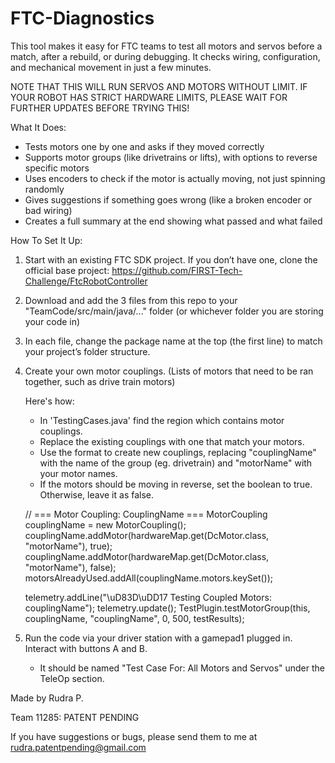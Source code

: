 # FTC-Diagnostics
This tool makes it easy for FTC teams to test all motors and servos before a match, after a rebuild, or during debugging. It checks wiring, configuration, and mechanical movement in just a few minutes.

NOTE THAT THIS WILL RUN SERVOS AND MOTORS WITHOUT LIMIT. IF YOUR ROBOT HAS STRICT HARDWARE LIMITS, PLEASE WAIT FOR FURTHER UPDATES BEFORE TRYING THIS!

What It Does:

- Tests motors one by one and asks if they moved correctly
- Supports motor groups (like drivetrains or lifts), with options to reverse specific motors
- Uses encoders to check if the motor is actually moving, not just spinning randomly
- Gives suggestions if something goes wrong (like a broken encoder or bad wiring)
- Creates a full summary at the end showing what passed and what failed

How To Set It Up:

1. Start with an existing FTC SDK project. If you don’t have one, clone the official base project: https://github.com/FIRST-Tech-Challenge/FtcRobotController

2. Download and add the 3 files from this repo to your "TeamCode/src/main/java/..." folder (or whichever folder you are storing your code in)

3. In each file, change the package name at the top (the first line) to match your project’s folder structure.

4. Create your own motor couplings. (Lists of motors that need to be ran together, such as drive train motors)

   Here's how:

   - In 'TestingCases.java' find the region which contains motor couplings.
   - Replace the existing couplings with one that match your motors.
   - Use the format to create new couplings, replacing "couplingName" with the name of the group (eg. drivetrain) and "motorName" with your   motor names.
   - If the motors should be moving in reverse, set the boolean to true. Otherwise, leave it as false.
  
   // === Motor Coupling: CouplingName ===
   MotorCoupling couplingName = new MotorCoupling();
   couplingName.addMotor(hardwareMap.get(DcMotor.class, "motorName"), true);
   couplingName.addMotor(hardwareMap.get(DcMotor.class, "motorName"), false);
   motorsAlreadyUsed.addAll(couplingName.motors.keySet());

   telemetry.addLine("\uD83D\uDD17 Testing Coupled Motors: couplingName");
   telemetry.update();
   TestPlugin.testMotorGroup(this, couplingName, "couplingName", 0, 500, testResults);

5. Run the code via your driver station with a gamepad1 plugged in. Interact with buttons A and B.
   - It should be named "Test Case For: All Motors and Servos" under the TeleOp section.


Made by Rudra P.

Team 11285: PATENT PENDING

If you have suggestions or bugs, please send them to me at rudra.patentpending@gmail.com
